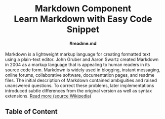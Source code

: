 <div align="center">
  <h1>Markdown Component <br> Learn Markdown with Easy Code Snippet <br> <h4>#readme.md</h4> </h1>
  </div>
  
Markdown is a lightweight markup language for creating formatted text using a plain-text editor. John Gruber and Aaron Swartz created Markdown in 2004 as a markup language that is appealing to human readers in its source code form. Markdown is widely used in blogging, instant messaging, online forums, collaborative software, documentation pages, and readme files.
The initial description of Markdown contained ambiguities and raised unanswered questions. To correct these problems, later implementations introduced subtle differences from the original version as well as syntax extensions.
[Read more (source Wikipedia)](https://en.wikipedia.org/wiki/Markdown)

## Table of Content 


